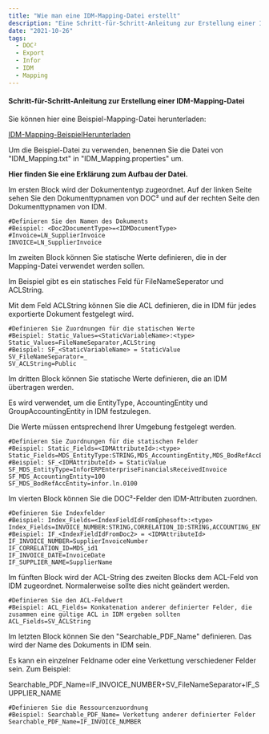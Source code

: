 ```yaml
---
title: "Wie man eine IDM-Mapping-Datei erstellt"
description: "Eine Schritt-für-Schritt-Anleitung zur Erstellung einer IDM-Mapping-Datei. Erfahren Sie, was im ersten, zweiten und dritten Block zu tun ist."
date: "2021-10-26"
tags:
  - DOC²
  - Export
  - Infor
  - IDM
  - Mapping
---
```


#### Schritt-für-Schritt-Anleitung zur Erstellung einer IDM-Mapping-Datei

Sie können hier eine Beispiel-Mapping-Datei herunterladen:

[IDM-Mapping-Beispiel](https://docs.cloudintegration.eu/wp-content/uploads/2021/10/IDM_Mappings.txt)[Herunterladen](https://docs.cloudintegration.eu/wp-content/uploads/2021/10/IDM_Mappings.txt)

Um die Beispiel-Datei zu verwenden, benennen Sie die Datei von "IDM\_Mapping.txt" in "IDM\_Mapping.properties" um.

**Hier finden Sie eine Erklärung zum Aufbau der Datei.**

Im ersten Block wird der Dokumententyp zugeordnet. Auf der linken Seite sehen Sie den Dokumenttypnamen von DOC² und auf der rechten Seite den Dokumenttypnamen von IDM.

```
#Definieren Sie den Namen des Dokuments
#Beispiel: <Doc2DocumentType>=<IDMDocumentType>
#Invoice=LN_SupplierInvoice
INVOICE=LN_SupplierInvoice
```

Im zweiten Block können Sie statische Werte definieren, die in der Mapping-Datei verwendet werden sollen.

Im Beispiel gibt es ein statisches Feld für FileNameSeperator und ACLString.

Mit dem Feld ACLString können Sie die ACL definieren, die in IDM für jedes exportierte Dokument festgelegt wird.

```
#Definieren Sie Zuordnungen für die statischen Werte
#Beispiel: Static_Values=<StaticVariableName>:<type>
Static_Values=FileNameSeparator,ACLString
#Beispiel: SF_<StaticVariableName> = StaticValue
SV_FileNameSeparator=_
SV_ACLString=Public
```

Im dritten Block können Sie statische Werte definieren, die an IDM übertragen werden.

Es wird verwendet, um die EntityType, AccountingEntity und GroupAccountingEntity in IDM festzulegen.

Die Werte müssen entsprechend Ihrer Umgebung festgelegt werden.

```
#Definieren Sie Zuordnungen für die statischen Felder
#Beispiel: Static_Fields=<IDMAttributeId>:<type>
Static_Fields=MDS_EntityType:STRING,MDS_AccountingEntity,MDS_BodRefAccEntity
#Beispiel: SF_<IDMAttributeId> = StaticValue
SF_MDS_EntityType=InforERPEnterpriseFinancialsReceivedInvoice
SF_MDS_AccountingEntity=100
SF_MDS_BodRefAccEntity=infor.ln.0100
```

Im vierten Block können Sie die DOC²-Felder den IDM-Attributen zuordnen.

```
#Definieren Sie Indexfelder
#Beispiel: Index_Fields=<IndexFieldIdFromEphesoft>:<type>
Index_Fields=INVOICE_NUMBER:STRING,CORRELATION_ID:STRING,ACCOUNTING_ENTITY:STRING,INVOICE_DATE:STRING,GROUP_ACCOUNTING_ENTITY:STRING,SUPPLIER_NAME:STRING
#Beispiel: IF_<IndexFieldIdFromDoc2> = <IDMAttributeId>
IF_INVOICE_NUMBER=SupplierInvoiceNumber
IF_CORRELATION_ID=MDS_id1
IF_INVOICE_DATE=InvoiceDate
IF_SUPPLIER_NAME=SupplierName
```

Im fünften Block wird der ACL-String des zweiten Blocks dem ACL-Feld von IDM zugeordnet. Normalerweise sollte dies nicht geändert werden.

```
#Definieren Sie den ACL-Feldwert
#Beispiel: ACL_Fields= Konkatenation anderer definierter Felder, die zusammen eine gültige ACL in IDM ergeben sollten
ACL_Fields=SV_ACLString
```

Im letzten Block können Sie den "Searchable\_PDF\_Name" definieren. Das wird der Name des Dokuments in IDM sein.

Es kann ein einzelner Feldname oder eine Verkettung verschiedener Felder sein. Zum Beispiel:

Searchable\_PDF\_Name=IF\_INVOICE\_NUMBER+SV\_FileNameSeparator+IF\_SUPPLIER\_NAME

```
#Definieren Sie die Ressourcenzuordnung
#Beispiel: Searchable_PDF_Name= Verkettung anderer definierter Felder
Searchable_PDF_Name=IF_INVOICE_NUMBER
```